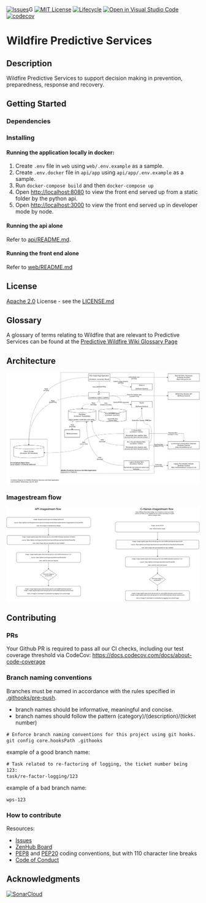 [![Issues](https://img.shields.io/github/issues/bcgov/wps.svg?style=for-the-badge)](/../../issues)G
[![MIT License](https://img.shields.io/github/license/bcgov/wps.svg?style=for-the-badge)](/LICENSE)
[![Lifecycle](https://img.shields.io/badge/Lifecycle-Stable-97ca00?style=for-the-badge)](https://github.com/bcgov/repomountie/blob/master/doc/lifecycle-badges.md)
[![Open in Visual Studio Code](https://open.vscode.dev/badges/open-in-vscode.svg)](https://open.vscode.dev/bcgov/wps)
[![codecov](https://codecov.io/gh/bcgov/wps/branch/main/graph/badge.svg?token=QZh80UTLpT)](https://codecov.io/gh/bcgov/wps)

# Wildfire Predictive Services

## Description

Wildfire Predictive Services to support decision making in prevention, preparedness, response and recovery.

## Getting Started

### Dependencies

### Installing

#### Running the application locally in docker:

1. Create `.env` file in `web` using `web/.env.example` as a sample.
2. Create `.env.docker` file in `api/app` using `api/app/.env.example` as a sample.
3. Run `docker-compose build` and then `docker-compose up`
4. Open [http://localhost:8080](http://localhost:8080) to view the front end served up from a static folder by the python api.
5. Open [http://localhost:3000](http://localhost:3000) to view the front end served up in developer mode by node.

#### Running the api alone

Refer to [api/README.md](api/README.md).

#### Running the front end alone

Refer to [web/README.md](api/README.md)

## License

[Apache 2.0](https://www.apache.org/licenses/LICENSE-2.0) License - see the [LICENSE.md](https://github.com/bcgov/wps/blob/main/LICENSE)

## Glossary

A glossary of terms relating to Wildfire that are relevant to Predictive Services can be found at the [Predictive Wildfire Wiki Glossary Page](https://github.com/bcgov/wps/wiki/Glossary)

## Architecture

![FWI calculator container diagram](./architecture/container_diagram.png)

### Imagestream flow

![Imagestream flow](./architecture/imagestream_flow.png)

## Contributing

### PRs

Your Github PR is required to pass all our CI checks, including our test coverage threshold via CodeCov: https://docs.codecov.com/docs/about-code-coverage

### Branch naming conventions

Branches must be named in accordance with the rules specified in [.githooks/pre-push](.githooks/pre-push).

- branch names should be informative, meaningful and concise.
- branch names should follow the pattern (category)/(description)/(ticket number)

```
# Enforce branch naming conventions for this project using git hooks.
git config core.hooksPath .githooks
```

example of a good branch name:

```
# Task related to re-factoring of logging, the ticket number being 123:
task/re-factor-logging/123
```

example of a bad branch name:

```
wps-123
```

### How to contribute

Resources:

- [Issues](https://github.com/bcgov/wps/issues)
- [ZenHub Board](https://app.zenhub.com/workspaces/wildfire-predictive-services-5e321393e038fba5bbe203b8/board?repos=235861506,237125626,237125691)
- [PEP8](https://github.com/python/peps/blob/master/pep-0008.txt) and [PEP20](https://github.com/python/peps/blob/master/pep-0020.txt) coding conventions, but with 110 character line breaks
- [Code of Conduct](https://github.com/bcgov/wps/blob/master/CONDUCT.md)

## Acknowledgments

[![SonarCloud](https://sonarcloud.io/images/project_badges/sonarcloud-white.svg)](https://sonarcloud.io/dashboard?id=bcgov_wps)


